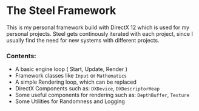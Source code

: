 # The Steel Framework
This is my personal framework build with DirectX 12 which is used for my personal projects.
Steel gets continously iterated with each project, since I usually find the need for new systems with different projects.

### Contents:
- A basic engine loop ( Start, Update, Render )
- Framework classes like `Input` or `Mathematics`
- A simple Rendering loop, which can be replaced
- DirectX Components such as: `DXDevice`, `DXDescriptorHeap`
- Some useful components for rendering such as: `DepthBuffer`, `Texture`
- Some Utilities for Randomness and Logging
